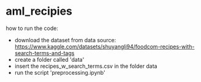 # aml_recipies

how to run the code:

- download the dataset from data source: https://www.kaggle.com/datasets/shuyangli94/foodcom-recipes-with-search-terms-and-tags
- create a folder called 'data'
- insert the recipes_w_search_terms.csv in the folder data
- run the script 'preprocessing.ipynb'
